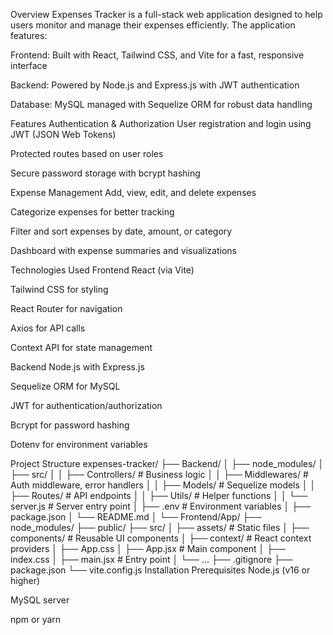 Overview
Expenses Tracker is a full-stack web application designed to help users monitor and manage their expenses efficiently. The application features:

Frontend: Built with React, Tailwind CSS, and Vite for a fast, responsive interface

Backend: Powered by Node.js and Express.js with JWT authentication

Database: MySQL managed with Sequelize ORM for robust data handling

Features
Authentication & Authorization
User registration and login using JWT (JSON Web Tokens)

Protected routes based on user roles

Secure password storage with bcrypt hashing

Expense Management
Add, view, edit, and delete expenses

Categorize expenses for better tracking

Filter and sort expenses by date, amount, or category

Dashboard with expense summaries and visualizations

Technologies Used
Frontend
React (via Vite)

Tailwind CSS for styling

React Router for navigation

Axios for API calls

Context API for state management

Backend
Node.js with Express.js

Sequelize ORM for MySQL

JWT for authentication/authorization

Bcrypt for password hashing

Dotenv for environment variables

Project Structure
expenses-tracker/
├── Backend/
│   ├── node_modules/
│   ├── src/
│   │   ├── Controllers/    # Business logic
│   │   ├── Middlewares/    # Auth middleware, error handlers
│   │   ├── Models/         # Sequelize models
│   │   ├── Routes/         # API endpoints
│   │   ├── Utils/          # Helper functions
│   │   └── server.js       # Server entry point
│   ├── .env                # Environment variables
│   ├── package.json
│   └── README.md
│
└── Frontend/App/
    ├── node_modules/
    ├── public/
    ├── src/
    │   ├── assets/         # Static files
    │   ├── components/     # Reusable UI components
    │   ├── context/        # React context providers
    │   ├── App.css
    │   ├── App.jsx         # Main component
    │   ├── index.css
    │   ├── main.jsx        # Entry point
    │   └── ...
    ├── .gitignore
    ├── package.json
    └── vite.config.js
Installation
Prerequisites
Node.js (v16 or higher)

MySQL server

npm or yarn
